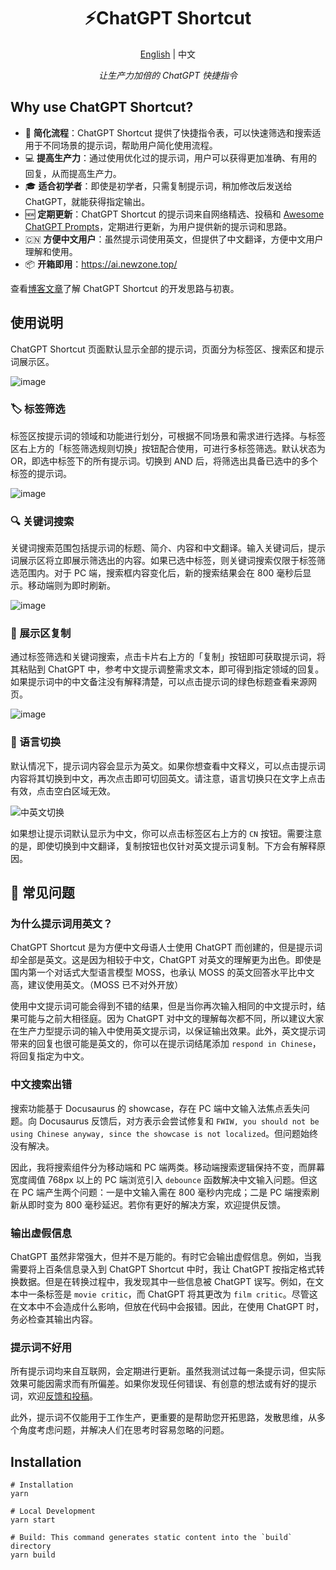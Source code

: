 <h1 align="center">
⚡️ChatGPT Shortcut
</h1>
<p align="center">
    <a href="./README-en.md">English</a> | 中文
</p>
<p align="center">
    <em>让生产力加倍的 ChatGPT 快捷指令</em>
</p>

## Why use ChatGPT Shortcut?

- 🚀 **简化流程**：ChatGPT Shortcut 提供了快捷指令表，可以快速筛选和搜索适用于不同场景的提示词，帮助用户简化使用流程。
- 💻 **提高生产力**：通过使用优化过的提示词，用户可以获得更加准确、有用的回复，从而提高生产力。
- 🎓 **适合初学者**：即使是初学者，只需复制提示词，稍加修改后发送给 ChatGPT，就能获得指定输出。
- 🆕 **定期更新**：ChatGPT Shortcut 的提示词来自网络精选、投稿和 [Awesome ChatGPT Prompts](https://github.com/f/awesome-chatgpt-prompts)，定期进行更新，为用户提供新的提示词和思路。
- 🇨🇳 **方便中文用户**：虽然提示词使用英文，但提供了中文翻译，方便中文用户理解和使用。
- 📦 **开箱即用**：<https://ai.newzone.top/>

查看[博客文章](https://newzone.top/posts/2023-02-27-chatgpt_shortcuts.html)了解 ChatGPT Shortcut 的开发思路与初衷。

## 使用说明

ChatGPT Shortcut 页面默认显示全部的提示词，页面分为标签区、搜索区和提示词展示区。

![image](https://user-images.githubusercontent.com/28252913/222007639-20148284-8366-427f-9ee7-ad1be0edbd2e.png)

### 🏷︎ 标签筛选

标签区按提示词的领域和功能进行划分，可根据不同场景和需求进行选择。与标签区右上方的「标签筛选规则切换」按钮配合使用，可进行多标签筛选。默认状态为 OR，即选中标签下的所有提示词。切换到 AND 后，将筛选出具备已选中的多个标签的提示词。

![image](https://user-images.githubusercontent.com/28252913/222007524-c83bcbe9-302e-4c39-be87-0f7ff0bdb2e0.png)

### 🔍 关键词搜索

关键词搜索范围包括提示词的标题、简介、内容和中文翻译。输入关键词后，提示词展示区将立即展示筛选出的内容。如果已选中标签，则关键词搜索仅限于标签筛选范围内。对于 PC 端，搜索框内容变化后，新的搜索结果会在 800 毫秒后显示。移动端则为即时刷新。

![image](https://user-images.githubusercontent.com/28252913/222007492-e4e5428b-3988-4b10-bb48-cdb0b4de882d.png)

### 🔬 展示区复制

通过标签筛选和关键词搜索，点击卡片右上方的「复制」按钮即可获取提示词，将其粘贴到 ChatGPT 中，参考中文提示调整需求文本，即可得到指定领域的回复。如果提示词中的中文备注没有解释清楚，可以点击提示词的绿色标题查看来源网页。

![image](https://user-images.githubusercontent.com/28252913/222007471-e7bec93d-164a-42d2-a019-1b5655bf29fb.png)

### 💬 语言切换

默认情况下，提示词内容会显示为英文。如果你想查看中文释义，可以点击提示词内容将其切换到中文，再次点击即可切回英文。请注意，语言切换只在文字上点击有效，点击空白区域无效。

![中英文切换](http://tc.seoipo.com/chatgptshortcut_encn.gif)

如果想让提示词默认显示为中文，你可以点击标签区右上方的 `CN` 按钮。需要注意的是，即使切换到中文翻译，复制按钮也仅针对英文提示词复制。下方会有解释原因。

## 🤔 常见问题

### 为什么提示词用英文？

ChatGPT Shortcut 是为方便中文母语人士使用 ChatGPT 而创建的，但是提示词却全部是英文。这是因为相较于中文，ChatGPT 对英文的理解更为出色。即使是国内第一个对话式大型语言模型 MOSS，也承认 MOSS 的英文回答水平比中文高，建议使用英文。（MOSS 已不对外开放）

使用中文提示词可能会得到不错的结果，但是当你再次输入相同的中文提示时，结果可能与之前大相径庭。因为 ChatGPT 对中文的理解每次都不同，所以建议大家在生产力型提示词的输入中使用英文提示词，以保证输出效果。此外，英文提示词带来的回复也很可能是英文的，你可以在提示词结尾添加 `respond in Chinese`，将回复指定为中文。

### 中文搜索出错

搜索功能基于 Docusaurus 的 showcase，存在 PC 端中文输入法焦点丢失问题。向 Docusaurus 反馈后，对方表示会尝试修复和 `FWIW, you should not be using Chinese anyway, since the showcase is not localized`。但问题始终没有解决。

因此，我将搜索组件分为移动端和 PC 端两类。移动端搜索逻辑保持不变，而屏幕宽度阈值 768px 以上的 PC 端浏览引入 `debounce` 函数解决中文输入问题。但这在 PC 端产生两个问题：一是中文输入需在 800 毫秒内完成；二是 PC 端搜索刷新从即时变为 800 毫秒延迟。若你有更好的解决方案，欢迎提供反馈。

### 输出虚假信息

ChatGPT 虽然非常强大，但并不是万能的。有时它会输出虚假信息。例如，当我需要将上百条信息录入到 ChatGPT Shortcut 中时，我让 ChatGPT 按指定格式转换数据。但是在转换过程中，我发现其中一些信息被 ChatGPT 误写。例如，在文本中一条标签是 `movie critic`，而 ChatGPT 将其更改为 `film critic`。尽管这在文本中不会造成什么影响，但放在代码中会报错。因此，在使用 ChatGPT 时，务必检查其输出内容。

### 提示词不好用

所有提示词均来自互联网，会定期进行更新。虽然我测试过每一条提示词，但实际效果可能因需求而有所偏差。如果你发现任何错误、有创意的想法或有好的提示词，欢迎[反馈和投稿](https://github.com/rockbenben/ChatGPT-Shortcut/discussions/11)。

此外，提示词不仅能用于工作生产，更重要的是帮助您开拓思路，发散思维，从多个角度考虑问题，并解决人们在思考时容易忽略的问题。

## Installation

```shell
# Installation
yarn

# Local Development
yarn start

# Build: This command generates static content into the `build` directory
yarn build
```
